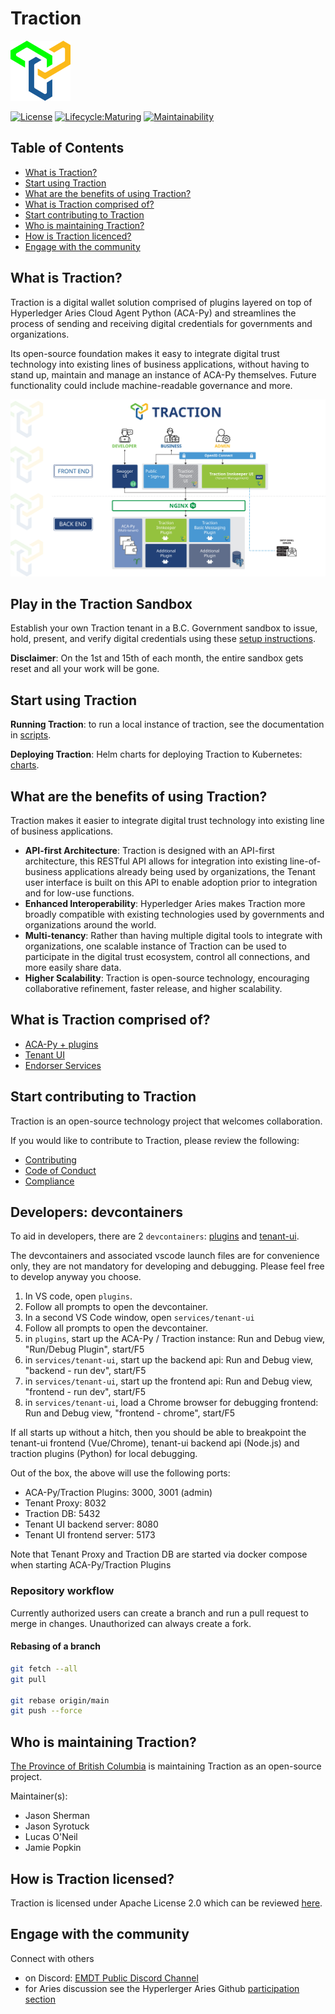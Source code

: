 # Traction

![Traction Logo](./docs/assets/readme-logo.png)

[![License](https://img.shields.io/badge/License-Apache%202.0-blue.svg)](LICENSE) [![Lifecycle:Maturing](https://img.shields.io/badge/Lifecycle-Maturing-007EC6)](<Redirect-URL>) [![Maintainability](https://api.codeclimate.com/v1/badges/e6df50041dd4373c7e15/maintainability)](https://codeclimate.com/github/bcgov/traction/maintainability)


## Table of Contents

- [What is Traction?](#what-is-traction)
- [Start using Traction](#start-using-traction)
- [What are the benefits of using Traction?](#what-are-the-benefits-of-using-traction)
- [What is Traction comprised of?](#what-is-traction-comprised-of)
- [Start contributing to Traction](#start-contributing-to-traction)
- [Who is maintaining Traction?](#who-is-maintaining-traction)
- [How is Traction licenced?](#how-is-traction-licensed)
- [Engage with the community](#engage-with-the-community)


## What is Traction?

Traction is a digital wallet solution comprised of plugins layered on top of Hyperledger Aries Cloud Agent Python (ACA-Py) and streamlines the process of sending and receiving digital credentials for governments and organizations.

Its open-source foundation makes it easy to integrate digital trust technology into existing lines of business applications, without having to stand up, maintain and manage an instance of ACA-Py themselves. Future functionality could include machine-readable governance and more.

![Arch Diagram](./docs/assets/traction-flow-chart-1600x900-12162022-01.jpg)

## Play in the Traction Sandbox

Establish your own Traction tenant in a B.C. Government sandbox to issue, hold, present, and verify digital credentials using these [setup instructions](./docs/traction-anoncreds-workshop.md).

**Disclaimer**: On the 1st and 15th of each month, the entire sandbox gets reset and all your work will be gone.

## Start using Traction

**Running Traction**: to run a local instance of traction, see the documentation in [scripts](./scripts/README.md).

**Deploying Traction**: Helm charts for deploying Traction to Kubernetes: [charts](./charts/README.md).


## What are the benefits of using Traction?

Traction makes it easier to integrate digital trust technology into existing line of business applications.

- **API-first Architecture**: Traction is designed with an API-first architecture, this RESTful API allows for integration into existing line-of-business applications already being used by organizations, the Tenant user interface is built on this API to enable adoption prior to integration and for low-use functions.
- **Enhanced Interoperability**: Hyperledger Aries makes Traction more broadly compatible with existing technologies used by governments and organizations around the world.
- **Multi-tenancy**: Rather than having multiple digital tools to integrate with organizations, one scalable instance of Traction can be used to participate in the digital trust ecosystem, control all connections, and more easily share data.
- **Higher Scalability**: Traction is open-source technology, encouraging collaborative refinement, faster release, and higher scalability.


## What is Traction comprised of?

- [ACA-Py + plugins](./plugins/README.md)
- [Tenant UI](./services/tenant-ui/README.md)
- [Endorser Services](./services/endorser/README.md)


## Start contributing to Traction

Traction is an open-source technology project that welcomes collaboration.

If you would like to contribute to Traction, please review the following:

- [Contributing](./CONTRIBUTING.md)
- [Code of Conduct](./CODE_OF_CONDUCT.md)
- [Compliance](./COMPLIANCE.yaml)


## Developers: devcontainers
To aid in developers, there are 2 `devcontainers`: [plugins](./plugins/.devcontainer/devcontainer.json) and [tenant-ui](./services/tenant-ui/.devcontainer/devcontainer.json).

The devcontainers and associated vscode launch files are for convenience only, they are not mandatory for developing and debugging. Please feel free to develop anyway you choose.

1. In VS code, open `plugins`.
2. Follow all prompts to open the devcontainer.
3. In a second VS Code window, open `services/tenant-ui`
4. Follow all prompts to open the devcontainer.
5. in `plugins`, start up the ACA-Py / Traction instance: Run and Debug view, "Run/Debug Plugin", start/F5
6. in `services/tenant-ui`, start up the backend api: Run and Debug view, "backend - run dev", start/F5
7. in `services/tenant-ui`, start up the frontend api: Run and Debug view, "frontend - run dev", start/F5
8. in `services/tenant-ui`, load a Chrome browser for debugging frontend: Run and Debug view, "frontend - chrome", start/F5

If all starts up without a hitch, then you should be able to breakpoint the tenant-ui frontend (Vue/Chrome), tenant-ui backend api (Node.js) and traction plugins (Python) for local debugging.

Out of the box, the above will use the following ports:

- ACA-Py/Traction Plugins: 3000, 3001 (admin)
- Tenant Proxy: 8032
- Traction DB: 5432
- Tenant UI backend server: 8080
- Tenant UI frontend server: 5173

Note that Tenant Proxy and Traction DB are started via docker compose when starting ACA-Py/Traction Plugins

### Repository workflow
Currently authorized users can create a branch and run a pull request to merge in changes. Unauthorized can always create a fork.

#### Rebasing of a branch
```bash
git fetch --all
git pull

git rebase origin/main
git push --force
```

## Who is maintaining Traction?
[The Province of British Columbia](https://github.com/bcgov/) is maintaining Traction as an open-source project.

Maintainer(s):
- Jason Sherman
- Jason Syrotuck
- Lucas O'Neil
- Jamie Popkin

## How is Traction licensed?

Traction is licensed under Apache License 2.0 which can be reviewed [here](./LICENSE).


## Engage with the community

Connect with others
- on Discord: [EMDT Public Discord Channel](https://discord.com/channels/766403442599657522/854432442382680104)
- for Aries discussion see the Hyperlerger Aries Github [participation section](https://github.com/hyperledger/aries#project-participation)
